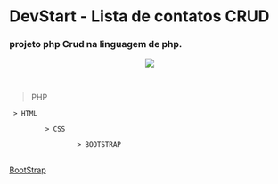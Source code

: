 

# DevStart - Lista de contatos CRUD

### projeto php Crud na linguagem de php.

<p align="center"><img src="./crud.gif"/></p>



<br/>

 > PHP
>
     > HTML
>
             > CSS
>
                     > BOOTSTRAP

##
[BootStrap](https://getbootstrap.com/)


